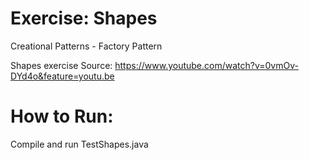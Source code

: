 # Exercise: Shapes
Creational Patterns - Factory Pattern

Shapes exercise Source:
https://www.youtube.com/watch?v=0vmOv-DYd4o&feature=youtu.be

# How to Run:

Compile and run TestShapes.java